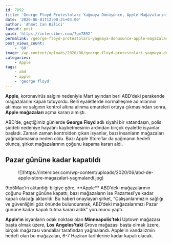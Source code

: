 ```yaml
---
id: 7892
title: 'George Floyd Protestoları Yağmaya Dönüşünce, Apple Mağazalarını Yeniden Kapatma Kararı Aldı'
date: '2020-06-01T12:00:21+03:00'
author: 'Ahmet Can Bilici'
layout: post
guid: 'https://intersiber.com/?p=7892'
permalink: /george-floyd-protestolari-yagmaya-donusunce-apple-magazalarini-yeniden-kapatma-karari-aldi/
post_views_count:
    - '60'
image: /wp-content/uploads/2020/06/george-floyd-protestolari-yagmaya-donusunce-apple-mazalarini-yeniden-kapatma-karari-aldi.jpg
categories:
    - Apple
tags:
    - abd
    - apple
    - 'george floyd'
---
```


**Apple**, koronavirüs salgını nedeniyle Mart ayından beri ABD’deki perakende mağazalarını kapalı tutuyordu. Belli eyaletlerde normalleşme adımlarının atılması ve salgının kontrol altına alınma emareleri ortaya çıkmasından sonra, **Apple** **mağazaları** açma kararı almıştı.

ABD’de, geçtiğimiz günlerde **George** **Floyd** adlı siyahi bir vatandaşın, polis şiddeti nedeniye hayatını kaybetmesinin ardından birçok eyalette isyanlar başladı. Zaman zaman kontrolden çıkan isyanlar, bazı insanların mağazaları yağmalamasına neden oldu. Bazı Apple Store’lar da yağmanın hedefi olunca, şirket mağazalarının çoğunu kapama kararı aldı.

## Pazar gününe kadar kapatıldı

<figure class="wp-block-image size-large">![](https://intersiber.com/wp-content/uploads/2020/06/abd-de-apple-store-magazalari-yagmalandi.jpg)</figure>9to5Mac’in aktardığı bilgiye göre, **Apple** ABD’deki mağazalarının çoğunu Pazar gününe kapattı, bazı mağazaların ise Pazartesi’ye kadar kapalı olacağı aktarıldı. Bu haberi onaylayan şirket, “Çalışanlarımızın sağlığı ve güvenliğini göz önünde bulundurarak, ABD’deki mağazalarımızı Pazar gününe kadar kapalı tutma kararı aldık” yorumunu yaptı.

**Apple’ın** isyanların odak noktası olan **Minneapolis’teki** Uptown mağazası başta olmak üzere, **Los** **Angeles’taki** Grove mağazası başta olmak üzere, birçok mağazası vandallar tarafından yağmalandı. Apple’ın vandalizmin hedefi olan bu mağazaları, 6-7 Haziran tarihlerine kadar kapalı olacak.